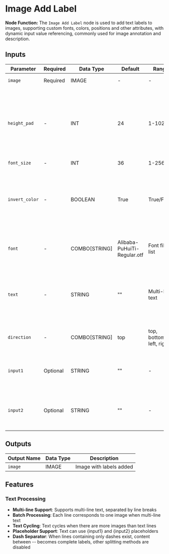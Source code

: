 # Image Add Label

**Node Function:** The `Image Add Label` node is used to add text labels to images, supporting custom fonts, colors, positions and other attributes, with dynamic input value referencing, commonly used for image annotation and description.

## Inputs

| Parameter | Required | Data Type | Default | Range | Description |
|--|--|--|--|--|--|
| `image` | Required | IMAGE | - | - | Image to add labels to |
| `height_pad` | - | INT | 24 | 1-1024 | Total top and bottom padding for label area, final height auto-calculated based on actual text rendering height |
| `font_size` | - | INT | 36 | 1-256 | Font size |
| `invert_color` | - | BOOLEAN | True | True/False | Whether to invert colors, True for black text on white background, False for white text on black background |
| `font` | - | COMBO[STRING] | Alibaba-PuHuiTi-Regular.otf | Font file list | Font selection, supports multiple font files |
| `text` | - | STRING | "" | Multi-line text | Label text content, supports {input1} and {input2} placeholders, supports -- separator functionality |
| `direction` | - | COMBO[STRING] | top | top, bottom, left, right | Label position: top, bottom, left, right |
| `input1` | Optional | STRING | "" | - | Dynamic input value 1, can be referenced in text using {input1} |
| `input2` | Optional | STRING | "" | - | Dynamic input value 2, can be referenced in text using {input2} |

## Outputs

| Output Name | Data Type | Description |
|-------------|-----------|-------------|
| `image` | IMAGE | Image with labels added |

## Features

### Text Processing
- **Multi-line Support**: Supports multi-line text, separated by line breaks
- **Batch Processing**: Each line corresponds to one image when multi-line text
- **Text Cycling**: Text cycles when there are more images than text lines
- **Placeholder Support**: Text can use {input1} and {input2} placeholders
- **Dash Separator**: When lines containing only dashes exist, content between -- becomes complete labels, other splitting methods are disabled